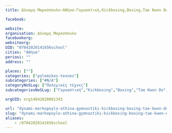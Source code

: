 ```yaml
---
title: Δύναμη Μαρκόπουλο-Αθήνα-Γυμναστική,Kickboxing,Boxing,Tae Kwon Do,Judo

facebook:

website:
organisation: Δύναμη Μαρκόπουλο
facebookorg:
websiteorg:
UID: "07042020141656school"
cities: "Αθήνα"
perioxi: ""
address: ""

places: [""]
categories: ["polemikes-texnes"]
subcategories: ["#N/A"]
categoryNoSLug: ["Πολεμικές τέχνες"]
subcategoriesNoSLug: ["Γυμναστική","Kickboxing","Boxing","Tae Kwon Do","Judo"]

orgUID: org14042020001343

url: "dynami-markopoylo-athina-gymnastiki-kickboxing-boxing-tae-kwon-do-judo/athina//"
slug: "dynami-markopoylo-athina-gymnastiki-kickboxing-boxing-tae-kwon-do-judo"
aliases:
    - /07042020141656school
---
```





